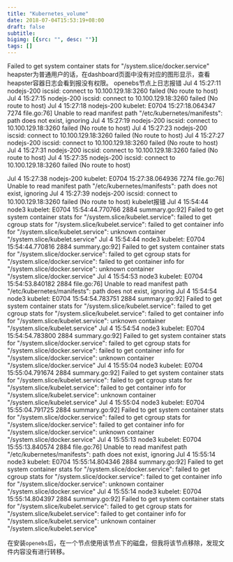 ```yaml
---
title: "Kubernetes_volume"
date: 2018-07-04T15:53:19+08:00
draft: false
subtitle:
bigimg: [{src: "", desc: ""}]
tags: []
---
```


<!--more-->

Failed to get system container stats for "/system.slice/docker.service"
heapster为普通用户的话，在dashboard页面中没有对应的图形显示，查看heapster容器日志会看到报没有权限。
openebs节点上日志报错
Jul  4 15:27:11 nodejs-200 iscsid: connect to 10.100.129.18:3260 failed (No route to host)
Jul  4 15:27:15 nodejs-200 iscsid: connect to 10.100.129.18:3260 failed (No route to host)
Jul  4 15:27:18 nodejs-200 kubelet: E0704 15:27:18.064347    7274 file.go:76] Unable to read manifest path "/etc/kubernetes/manifests": path does not exist, ignoring
Jul  4 15:27:19 nodejs-200 iscsid: connect to 10.100.129.18:3260 failed (No route to host)
Jul  4 15:27:23 nodejs-200 iscsid: connect to 10.100.129.18:3260 failed (No route to host)
Jul  4 15:27:27 nodejs-200 iscsid: connect to 10.100.129.18:3260 failed (No route to host)
Jul  4 15:27:31 nodejs-200 iscsid: connect to 10.100.129.18:3260 failed (No route to host)
Jul  4 15:27:35 nodejs-200 iscsid: connect to 10.100.129.18:3260 failed (No route to host)

Jul  4 15:27:38 nodejs-200 kubelet: E0704 15:27:38.064936    7274 file.go:76] Unable to read manifest path "/etc/kubernetes/manifests": path does not exist, ignoring
Jul  4 15:27:39 nodejs-200 iscsid: connect to 10.100.129.18:3260 failed (No route to host)
kubelet报错
Jul  4 15:54:44 node3 kubelet: E0704 15:54:44.770766    2884 summary.go:92] Failed to get system container stats for "/system.slice/kubelet.service": failed to get cgroup stats for "/system.slice/kubelet.service": failed to get container info for "/system.slice/kubelet.service": unknown container "/system.slice/kubelet.service"
Jul  4 15:54:44 node3 kubelet: E0704 15:54:44.770816    2884 summary.go:92] Failed to get system container stats for "/system.slice/docker.service": failed to get cgroup stats for "/system.slice/docker.service": failed to get container info for "/system.slice/docker.service": unknown container "/system.slice/docker.service"
Jul  4 15:54:53 node3 kubelet: E0704 15:54:53.840182    2884 file.go:76] Unable to read manifest path "/etc/kubernetes/manifests": path does not exist, ignoring
Jul  4 15:54:54 node3 kubelet: E0704 15:54:54.783751    2884 summary.go:92] Failed to get system container stats for "/system.slice/kubelet.service": failed to get cgroup stats for "/system.slice/kubelet.service": failed to get container info for "/system.slice/kubelet.service": unknown container "/system.slice/kubelet.service"
Jul  4 15:54:54 node3 kubelet: E0704 15:54:54.783800    2884 summary.go:92] Failed to get system container stats for "/system.slice/docker.service": failed to get cgroup stats for "/system.slice/docker.service": failed to get container info for "/system.slice/docker.service": unknown container "/system.slice/docker.service"
Jul  4 15:55:04 node3 kubelet: E0704 15:55:04.791674    2884 summary.go:92] Failed to get system container stats for "/system.slice/kubelet.service": failed to get cgroup stats for "/system.slice/kubelet.service": failed to get container info for "/system.slice/kubelet.service": unknown container "/system.slice/kubelet.service"
Jul  4 15:55:04 node3 kubelet: E0704 15:55:04.791725    2884 summary.go:92] Failed to get system container stats for "/system.slice/docker.service": failed to get cgroup stats for "/system.slice/docker.service": failed to get container info for "/system.slice/docker.service": unknown container "/system.slice/docker.service"
Jul  4 15:55:13 node3 kubelet: E0704 15:55:13.840574    2884 file.go:76] Unable to read manifest path "/etc/kubernetes/manifests": path does not exist, ignoring
Jul  4 15:55:14 node3 kubelet: E0704 15:55:14.804346    2884 summary.go:92] Failed to get system container stats for "/system.slice/docker.service": failed to get cgroup stats for "/system.slice/docker.service": failed to get container info for "/system.slice/docker.service": unknown container "/system.slice/docker.service"
Jul  4 15:55:14 node3 kubelet: E0704 15:55:14.804397    2884 summary.go:92] Failed to get system container stats for "/system.slice/kubelet.service": failed to get cgroup stats for "/system.slice/kubelet.service": failed to get container info for "/system.slice/kubelet.service": unknown container "/system.slice/kubelet.service"


在安装`openebs`后，在一个节点使用该节点下的磁盘，但我将该节点移除，发现文件内容没有进行转移。